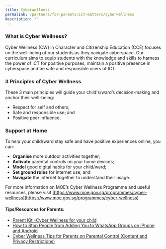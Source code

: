 ```yaml
---
title: Cyberwellness
permalink: /partners/for-parents/ict-matters/cyberwellness
description: ""
---
```

### What is Cyber Wellness?
Cyber Wellness (CW) in Character and Citizenship Education (CCE) focuses on the well-being of our students as they navigate cyberspace. Our curriculum aims to equip students with the knowledge and skills to harness the power of ICT for positive purposes, maintain a positive presence in cyberspace and be safe and responsible users of ICT.  
  
### 3 Principles of Cyber Wellness
These 3 main principles will guide your child's/ward’s decision-making and anchor their well-being:  
* Respect for self and others;
* Safe and responsible use; and
* Positive peer influence.

### Support at Home
To help your child/ward stay safe and have positive experiences online, you can:  
* **Organise** more outdoor activities together;
* **Activate** parental controls on your home devices;
* **Model** good digital habits for your child/ward;
* **Set ground rules** for internet use; and
* **Navigate** the internet together to understand their usage.

For more information on MOE’s Cyber Wellness Programme and useful resources, please visit [https://www.moe.gov.sg/programmes/cyber-wellness](https://www.moe.gov.sg/programmes/cyber-wellness)

#### Tips/Resources for Parents:
* [Parent Kit –Cyber Wellness for your child](/files/cyber-wellness-for-your-child.pdf)
* [How to Stop People from Adding You to WhatsApp Groups on iPhone and Android](/files/How%20to%20Stop%20People%20From%20Adding%20You%20to%20WhatsApp%20Groups%20on%20iPhone%20and%20Android.pdf)
* [Cyber Wellness Tips for Parents on Parental Control (Content and Privacy Restrictions)](/files/2021%20Cyber%20Wellness%20Tips%20Parental%20Control.pdf)